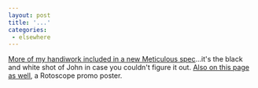 ```yaml
---
layout: post
title: '...'
categories:
 - elsewhere
---
```


<a href="http://meticulous.com/clients/liquidshit/about.jpg">More of my handiwork included in a new Meticulous spec</a>...it's the black and white shot of John in case you couldn't figure it out. <a href="http://meticulous.com/clients/liquidshit/portfolio.jpg">Also on this page as well</a>, a Rotoscope promo poster.

